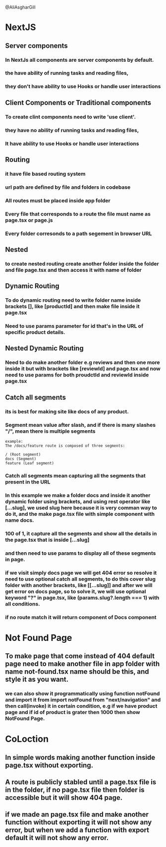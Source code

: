 @AliAsgharGill

# **NextJS**

## **Server components**

### In NextJs all components are server components by default.

### the have ability of running tasks and reading files,

### they don't have ability to use Hooks or handle user interactions

## **Client Components or Traditional components**

### To create clint components need to write 'use client'.

### they have no ability of running tasks and reading files,

### It have ability to use Hooks or handle user interactions

## **Routing**

### it have file based routing system

### url path are defined by file and folders in codebase

### All routes must be placed **inside app folder**

### Every file that corresponds to a route the file must name as page.tsx or page.js

### Every folder corresonds to a path segement in browser URL

## **Nested**

### to create nested routing create another folder inside the folder and file page.tsx and then access it with name of folder

## **Dynamic Routing**

### To do dynamic routing need to write folder name inside brackets [], like [productId] and then make file inside it page.tsx

### Need to use **params** parameter for id that's in the URL of specific product details.

## **Nested Dynamic Routing**

### Need to do make another folder e.g reviews and then one more inside it but with brackets like [reviewId] and page.tsx and now need to use params for both proudctId and reviewId inside page.tsx

## **Catch all segments**

### its is best for making site like docs of any product.

### Segment mean value after slash, and if there is many slashes "/", mean there is multiple segments

    example:
    The /docs/feature route is composed of three segments:

    / (Root segment)
    docs (Segment)
    feature (Leaf segment)

### Catch all segments mean capturing all the segments that present in the URL

### In this example we make a folder docs and inside it another dynamic folder using brackets, and using rest operator like [...slug], we used slug here because it is very comman way to do it, and the make page.tsx file with simple component with name docs.

### 100 of 1, it capture all the segments and show all the details in the page.tsx that is inside [...slug]

### and then need to use params to display all of these segments in page.

### if we visit simply docs page we will get 404 error so resolve it need to use optional catch all segments, to do this cover slug folder with another brackets, like [[...slug]] and after we will get error on docs page, so to solve it, we will use optional keyword "?" in page.tsx, like (params.slug?.length === 1) with all conditions.

### if no route match it will return component of Docs component

# **Not Found Page**

## To make page that come instead of 404 default page need to make another file in **app** folder with name **not-found.tsx** name should be this, and style it as you want.

### we can also show it programmatically using function **notFound** and import it from **import notFound from "next/navigation"** and then call(invoke) it in certain condition, e.g if we have product page and if id of product is grater then 1000 then show NotFound Page.

# **CoLoction**

## In simple words making another function inside page.tsx without exporting.

## A route is publicly stabled until a page.tsx file is in the folder, if no page.tsx file then folder is accessible but it will show 404 page.

## if we made an page.tsx file and make another function without exporting it will not show any error, but when we add a function with export default it will not show any error.
